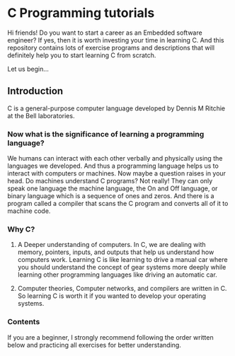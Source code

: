 # C Programming tutorials

Hi friends! Do you want to start a career as an Embedded software engineer? 
If yes, then it is worth investing your time in learning C. 
And this repository contains lots of exercise programs and descriptions that will definitely help you to start learning C from scratch.
 
Let us begin...
 
## Introduction ##

C is a general-purpose computer language developed by Dennis M Ritchie at the Bell laboratories.

### Now what is the significance of learning a programming language? ###

We humans can interact with each other verbally and physically using the languages we developed. And thus a programming language helps us to interact with computers or machines. Now maybe a question raises in your head. Do machines understand C programs? Not really! They can only speak one language the machine language, the On and Off language, or binary language which is a sequence of ones and zeros. And there is a program called a compiler that scans the C program and converts all of it to machine code.

### Why C?

1. A Deeper understanding of computers. In C, we are dealing with memory, pointers, inputs, and outputs that help us understand how computers work. Learning C is like learning to drive a manual car where you should understand the concept of gear systems more deeply while learning other programming languages like driving an automatic car.

2. Computer theories, Computer networks, and compilers are written in C. So learning C is worth it if you wanted to develop your operating systems.


### Contents

If you are a beginner, I strongly recommend following the order written below and practicing all exercises for better understanding.





  
